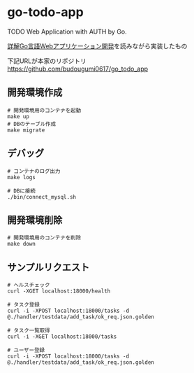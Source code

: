 # go-todo-app

TODO Web Application with AUTH by Go.

[詳解Go言語Webアプリケーション開発](https://www.c-r.com/book/detail/1462)を読みながら実装したもの

下記URLが本家のリポジトリ  
<https://github.com/budougumi0617/go_todo_app>

## 開発環境作成

```shell
# 開発環境用のコンテナを起動
make up
# DBのテーブル作成
make migrate
```

## デバッグ

```shell
# コンテナのログ出力
make logs

# DBに接続
./bin/connect_mysql.sh 
```

## 開発環境削除

```shell
# 開発環境用のコンテナを削除
make down
```

## サンプルリクエスト

```shell
# ヘルスチェック
curl -XGET localhost:18000/health

# タスク登録
curl -i -XPOST localhost:18000/tasks -d @./handler/testdata/add_task/ok_req.json.golden

# タスク一覧取得
curl -i -XGET localhost:18000/tasks

# ユーザー登録
curl -i -XPOST localhost:18000/tasks -d @./handler/testdata/add_task/ok_req.json.golden
```
